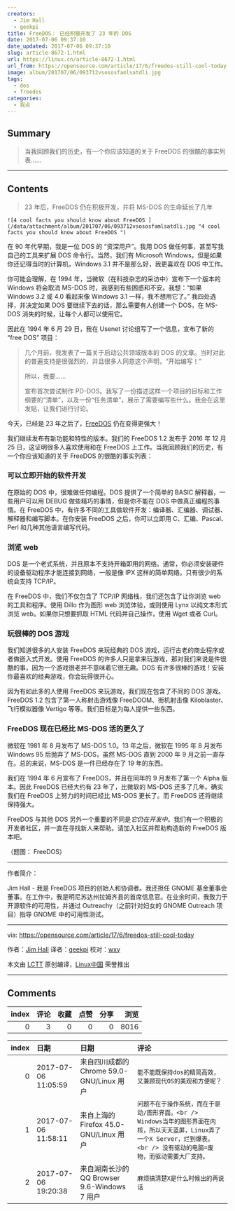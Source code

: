 ```yaml
---
creators:
  - Jim Hall
  - geekpi
title: FreeDOS： 已经积极开发了 23 年的 DOS
date: 2017-07-06 09:37:10
date_updated: 2017-07-06 09:37:10
slug: article-8672-1.html
url: https://linux.cn/article-8672-1.html
url_from: https://opensource.com/article/17/6/freedos-still-cool-today
image: album/201707/06/093712vsososfamlsatdli.jpg
tags:
  - dos
  - freedos
categories:
  - 观点
---
```


## Summary

> 当我回顾我们的历史，有一个你应该知道的关于 FreeDOS 的很酷的事实列表……

***

<!-- more -->

## Contents

> 
> 23 年后，FreeDOS 仍在积极开发，并将 MS-DOS 的生命延长了几年
> 
> 
> 

`![4 cool facts you should know about FreeDOS ](/data/attachment/album/201707/06/093712vsososfamlsatdli.jpg "4 cool facts you should know about FreeDOS ")`

在 90 年代早期，我是一位 DOS 的 “资深用户”。我用 DOS 做任何事，甚至写我自己的工具来扩展 DOS 命令行。当然，我们有 Microsoft Windows，但是如果你还记得当时的计算机，Windows 3.1 并不是那么好，我更喜欢在 DOS 中工作。

你可能会理解，在 1994 年，当微软（在科技杂志的采访中）宣布下一个版本的 Windows 将会取消 MS-DOS 时，我感到有些困惑和不安。我想：“如果 Windows 3.2 或 4.0 看起来像 Windows 3.1 一样，我不想用它了。” 我四处选择，并决定如果 DOS 要继续下去的话，那么需要有人创建一个 DOS，在 MS-DOS 消失的时候，让每个人都可以使用它。

因此在 1994 年 6 月 29 日，我在 Usenet 讨论组写了一个信息，宣布了新的 “free DOS” 项目：

> 
> 几个月前，我发表了一篇关于启动公共领域版本的 DOS 的文章。当时对此的普遍支持是很强烈的，并且很多人同意这个声明，“开始编写！”
> 
> 
> 所以，我要……
> 
> 
> 宣布首次尝试制作 PD-DOS。我写了一份描述这样一个项目的目标和工作纲要的“清单”，以及一份“任务清单”，展示了需要编写些什么。我会在这里发贴，让我们进行讨论。
> 
> 
> 

今天，已经是 23 年之后了，[FreeDOS](https://opensource.com/article/17/6/www.freedos.org) 仍在变得更强大！

我们继续发布有新功能和特性的版本。我们的 FreeDOS 1.2 发布于 2016 年 12 月 25 日，这证明很多人喜欢使用和在 FreeDOS 上工作。当我回顾我们的历史，有一个你应该知道的关于 FreeDOS 的很酷的事实列表：

### 可以立即开始的软件开发

在原始的 DOS 中，很难做任何编程。DOS 提供了一个简单的 BASIC 解释器，一些用户可以用 DEBUG 做些精巧的事情，但是你不能在 DOS 中做真正编程的事情。在 FreeDOS 中，有许多不同的工具做软件开发：编译器、汇编器、调试器、解释器和编写脚本。在你安装 FreeDOS 之后，你可以立即用 C、汇编、Pascal、Perl 和几种其他语言编写代码。

### 浏览 web

DOS 是一个老式系统，并且原本不支持开箱即用的网络。通常，你必须安装硬件的设备驱动程序才能连接到网络，一般是像 IPX 这样的简单网络。只有很少的系统会支持 TCP/IP。

在 FreeDOS 中，我们不仅包含了 TCP/IP 网络栈，我们还包含了让你浏览 web 的工具和程序。使用 Dillo 作为图形 web 浏览体验，或则使用 Lynx 以纯文本形式浏览 web。如果你只想要抓取 HTML 代码并自己操作，使用 Wget 或者 Curl。

### 玩很棒的 DOS 游戏

我们知道很多的人安装 FreeDOS 来玩经典的 DOS 游戏，运行古老的商业程序或者做嵌入式开发。使用 FreeDOS 的许多人只是拿来玩游戏，那对我们来说是件很酷的事，因为一个游戏很老并不意味着它很无趣。DOS 有许多很棒的游戏！安装你最喜欢的经典游戏，你会玩得很开心。

因为有如此多的人使用 FreeDOS 来玩游戏，我们现在包含了不同的 DOS 游戏。FreeDOS 1.2 包含了第一人称射击游戏像 FreeDOOM、街机射击像 Kiloblaster、飞行模拟器像 Vertigo 等等。我们目标是为每人提供一些东西。

### FreeDOS 现在已经比 MS-DOS 活的更久了

微软在 1981 年 8 月发布了 MS-DOS 1.0。13 年之后，微软在 1995 年 8 月发布 Windows 95 后抛弃了 MS-DOS，虽然 MS-DOS 直到 2000 年 9 月之前一直存在。总的来说，MS-DOS 是一件已经存在了 19 年的东西。

我们在 1994 年 6 月宣布了 FreeDOS，并且在同年的 9 月发布了第一个 Alpha 版本。因此 FreeDOS 已经大约有 23 年了，比微软的 MS-DOS 还多了几年。确实我们在 FreeDOS 上努力的时间已经比 MS-DOS 更长了。而 FreeDOS 还将继续保持强大。

FreeDOS 与其他 DOS 另外一个重要的不同是*它仍在开发中*。我们有一个积极的开发者社区，并一直在寻找新人来帮助。请加入社区并帮助构造新的 FreeDOS 版本吧。

（题图： FreeDOS）

---

作者简介：

Jim Hall - 我是 FreeDOS 项目的创始人和协调者。我还担任 GNOME 基金董事会董事。在工作中，我是明尼苏达州拉姆齐县的首席信息官。在业余时间，我致力于开源软件的可用性，并通过 Outreachy（之前针对妇女的 GNOME Outreach 项目）指导 GNOME 中的可用性测试。

---

via: <https://opensource.com/article/17/6/freedos-still-cool-today>

作者：[Jim Hall](https://opensource.com/users/jim-hall) 译者：[geekpi](https://github.com/geekpi) 校对：[wxy](https://github.com/wxy)

本文由 [LCTT](https://github.com/LCTT/TranslateProject) 原创编译，[Linux中国](https://linux.cn/) 荣誉推出

***

## Comments


|   index |   评论 |   收藏 |   点赞 |   分享 |   浏览 |
|--------:|-------:|-------:|-------:|-------:|-------:|
|       0 |      3 |      0 |      0 |      0 |   8016 |

|   index | 日期                | 日期                                         | 评论                                                                                                                                                                           |
|--------:|:--------------------|:---------------------------------------------|:-------------------------------------------------------------------------------------------------------------------------------------------------------------------------------|
|       0 | 2017-07-06 11:05:59 | 来自四川成都的 Chrome 59.0-GNU/Linux 用户    | `能不能既保持dos的精简高效，又兼顾现代OS的美观和方便呢？`                                                                                                                      |
|       1 | 2017-07-06 11:58:11 | 来自上海的 Firefox 45.0-GNU/Linux 用户       | `问题不在于操作系统，而在于驱动/图形界面。<br /> Windows当年的图形界面在内核，所以天天蓝屏，Linux弄了一个X Server，烂到爆表。<br /> 没有驱动的电脑=废物，而驱动需要大厂支持。` |
|       2 | 2017-07-06 19:20:38 | 来自湖南长沙的 QQ Browser 9.6-Windows 7 用户 | `麻烦搞清楚X是什么时候出的再说话`                                                                                                                                              |

